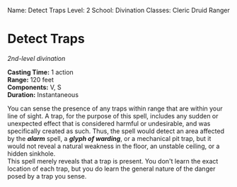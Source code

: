 Name: Detect Traps
Level: 2
School: Divination
Classes: Cleric
         Druid
         Ranger

# Detect Traps 
_2nd-level divination_ 

**Casting Time:** 1 action    
**Range:** 120 feet    
**Components:** V, S    
**Duration:** Instantaneous 

You can sense the presence of any traps within range that are within your line of sight. A trap, for the purpose of this spell, includes any sudden or unexpected effect that is considered harmful or undesirable, and was specifically created as such. Thus, the spell would detect an area affected by the **_alarm_** spell, a **_glyph of warding_**, or a mechanical pit trap, but it would not reveal a natural weakness in the floor, an unstable ceiling, or a hidden sinkhole.    
This spell merely reveals that a trap is present. You don't learn the exact location of each trap, but you do learn the general nature of the danger posed by a trap you sense.
